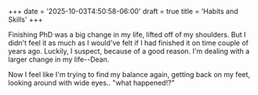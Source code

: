 +++
date = '2025-10-03T4:50:58-06:00'
draft = true
title = 'Habits and Skills'
+++

Finishing PhD was a big change in my life, lifted off of my shoulders. But I didn't feel it as much as I would've felt if I had finished it on time couple of years ago. Luckily, I suspect, because of a good reason. I'm dealing with a larger change in my life--Dean.

<!--more-->

Now I feel like I'm trying to find my balance again, getting back on my feet, looking around with wide eyes.. "what happened!?"
